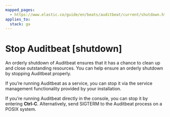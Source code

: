 ```yaml
---
mapped_pages:
  - https://www.elastic.co/guide/en/beats/auditbeat/current/shutdown.html
applies_to:
  stack: ga
---
```


# Stop Auditbeat [shutdown]

An orderly shutdown of Auditbeat ensures that it has a chance to clean up and close outstanding resources. You can help ensure an orderly shutdown by stopping Auditbeat properly.

If you’re running Auditbeat as a service, you can stop it via the service management functionality provided by your installation.

If you’re running Auditbeat directly in the console, you can stop it by entering **Ctrl-C**. Alternatively, send SIGTERM to the Auditbeat process on a POSIX system.

